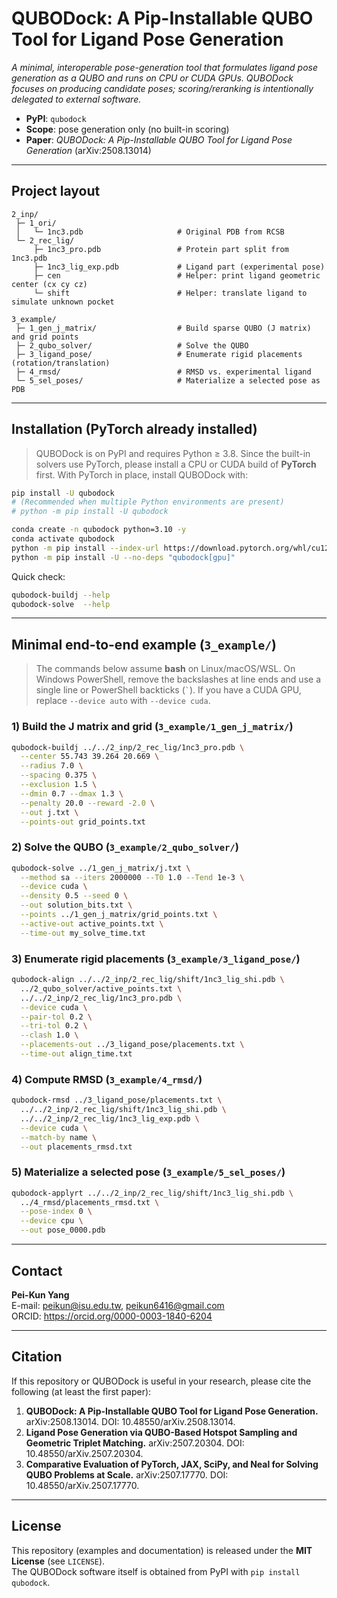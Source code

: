 # QUBODock: A Pip-Installable QUBO Tool for Ligand Pose Generation

*A minimal, interoperable pose-generation tool that formulates ligand pose generation as a QUBO and runs on CPU or CUDA GPUs. QUBODock focuses on producing candidate poses; scoring/reranking is intentionally delegated to external software.*

- **PyPI**: `qubodock`
- **Scope**: pose generation only (no built-in scoring)
- **Paper**: *QUBODock: A Pip-Installable QUBO Tool for Ligand Pose Generation* (arXiv:2508.13014)

---

## Project layout

```
2_inp/
 ├─ 1_ori/
 │   └─ 1nc3.pdb                     # Original PDB from RCSB
 └─ 2_rec_lig/
     ├─ 1nc3_pro.pdb                 # Protein part split from 1nc3.pdb
     ├─ 1nc3_lig_exp.pdb             # Ligand part (experimental pose)
     ├─ cen                          # Helper: print ligand geometric center (cx cy cz)
     └─ shift                        # Helper: translate ligand to simulate unknown pocket

3_example/
 ├─ 1_gen_j_matrix/                  # Build sparse QUBO (J matrix) and grid points
 ├─ 2_qubo_solver/                   # Solve the QUBO
 ├─ 3_ligand_pose/                   # Enumerate rigid placements (rotation/translation)
 ├─ 4_rmsd/                          # RMSD vs. experimental ligand
 └─ 5_sel_poses/                     # Materialize a selected pose as PDB
```

---

## Installation (PyTorch already installed)

> QUBODock is on PyPI and requires Python ≥ 3.8. Since the built-in solvers use PyTorch, please install a CPU or CUDA build of **PyTorch** first. With PyTorch in place, install QUBODock with:

```bash
pip install -U qubodock
# (Recommended when multiple Python environments are present)
# python -m pip install -U qubodock
```

```bash
conda create -n qubodock python=3.10 -y
conda activate qubodock
python -m pip install --index-url https://download.pytorch.org/whl/cu121 torch torchvision
python -m pip install -U --no-deps "qubodock[gpu]"
```

Quick check:
```bash
qubodock-buildj --help
qubodock-solve  --help
```

---

## Minimal end-to-end example (`3_example/`)

> The commands below assume **bash** on Linux/macOS/WSL. On Windows PowerShell, remove the backslashes at line ends and use a single line or PowerShell backticks (`` ` ``). If you have a CUDA GPU, replace `--device auto` with `--device cuda`.

### 1) Build the J matrix and grid (`3_example/1_gen_j_matrix/`)

```bash
qubodock-buildj ../../2_inp/2_rec_lig/1nc3_pro.pdb \
  --center 55.743 39.264 20.669 \
  --radius 7.0 \
  --spacing 0.375 \
  --exclusion 1.5 \
  --dmin 0.7 --dmax 1.3 \
  --penalty 20.0 --reward -2.0 \
  --out j.txt \
  --points-out grid_points.txt
```

### 2) Solve the QUBO (`3_example/2_qubo_solver/`)

```bash
qubodock-solve ../1_gen_j_matrix/j.txt \
  --method sa --iters 2000000 --T0 1.0 --Tend 1e-3 \
  --device cuda \
  --density 0.5 --seed 0 \
  --out solution_bits.txt \
  --points ../1_gen_j_matrix/grid_points.txt \
  --active-out active_points.txt \
  --time-out my_solve_time.txt
```

### 3) Enumerate rigid placements (`3_example/3_ligand_pose/`)

```bash
qubodock-align ../../2_inp/2_rec_lig/shift/1nc3_lig_shi.pdb \
  ../2_qubo_solver/active_points.txt \
  ../../2_inp/2_rec_lig/1nc3_pro.pdb \
  --device cuda \
  --pair-tol 0.2 \
  --tri-tol 0.2 \
  --clash 1.0 \
  --placements-out ../3_ligand_pose/placements.txt \
  --time-out align_time.txt
```

### 4) Compute RMSD (`3_example/4_rmsd/`)

```bash
qubodock-rmsd ../3_ligand_pose/placements.txt \
  ../../2_inp/2_rec_lig/shift/1nc3_lig_shi.pdb \
  ../../2_inp/2_rec_lig/1nc3_lig_exp.pdb \
  --device cuda \
  --match-by name \
  --out placements_rmsd.txt
```

### 5) Materialize a selected pose (`3_example/5_sel_poses/`)

```bash
qubodock-applyrt ../../2_inp/2_rec_lig/shift/1nc3_lig_shi.pdb \
  ../4_rmsd/placements_rmsd.txt \
  --pose-index 0 \
  --device cpu \
  --out pose_0000.pdb
```

---

## Contact

**Pei-Kun Yang**  
E-mail: <peikun@isu.edu.tw>, <peikun6416@gmail.com>  
ORCID: <https://orcid.org/0000-0003-1840-6204>

---

## Citation

If this repository or QUBODock is useful in your research, please cite the following (at least the first paper):

1. **QUBODock: A Pip-Installable QUBO Tool for Ligand Pose Generation.** arXiv:2508.13014. DOI: 10.48550/arXiv.2508.13014.  
2. **Ligand Pose Generation via QUBO-Based Hotspot Sampling and Geometric Triplet Matching.** arXiv:2507.20304. DOI: 10.48550/arXiv.2507.20304.  
3. **Comparative Evaluation of PyTorch, JAX, SciPy, and Neal for Solving QUBO Problems at Scale.** arXiv:2507.17770. DOI: 10.48550/arXiv.2507.17770.

---

## License

This repository (examples and documentation) is released under the **MIT License** (see `LICENSE`).  
The QUBODock software itself is obtained from PyPI with `pip install qubodock`.
